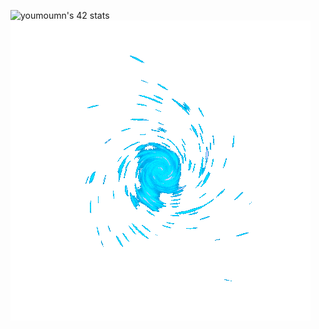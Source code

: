 <img src="https://badge.mediaplus.ma/levi/youmoumn" alt="youmoumn's 42 stats"><img src="https://raw.githubusercontent.com/burak-yldrm/burak-yldrm/refs/heads/main/rasengan_particles.gif">

